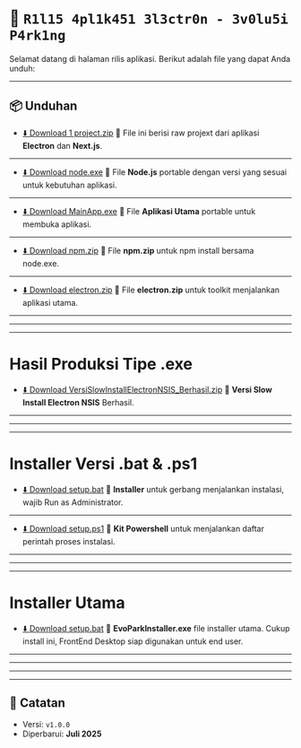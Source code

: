 # 🚀 `R1l15 4pl1k451 3l3ctr0n - 3v0lu5i P4rk1ng`

Selamat datang di halaman rilis aplikasi. Berikut adalah file yang dapat Anda unduh:

---

## 📦 Unduhan

- [⬇️ Download 1 project.zip](https://github.com/zenzalepik/rilis_ep/raw/main/project.zip)
📁 File ini berisi raw projext dari aplikasi **Electron** dan **Next.js**.

---
- [⬇️ Download node.exe](https://github.com/zenzalepik/rilis_ep/raw/main/node.exe)
📁 File **Node.js** portable dengan versi yang sesuai untuk kebutuhan aplikasi.

---
- [⬇️ Download MainApp.exe](https://github.com/zenzalepik/rilis_ep/raw/main/Evosist_Parking_Desktop_-win-unpacked.exe)
📁 File **Aplikasi Utama** portable untuk membuka aplikasi.

---
- [⬇️ Download npm.zip](https://github.com/zenzalepik/rilis_ep/raw/main/npm.zip)
📁 File **npm.zip** untuk npm install bersama node.exe.

---
- [⬇️ Download electron.zip](https://github.com/zenzalepik/rilis_ep/raw/main/electron.zip)
📁 File **electron.zip** untuk toolkit menjalankan aplikasi utama.



---
---
---
# Hasil Produksi Tipe .exe
- [⬇️ Download VersiSlowInstallElectronNSIS_Berhasil.zip](https://github.com/zenzalepik/rilis_ep/raw/main/VersiSlowInstallElectronNSIS_Berhasil.zip)
📁 **Versi Slow Install Electron NSIS** Berhasil.


---
---
---
# Installer Versi .bat & .ps1
- [⬇️ Download setup.bat](https://github.com/zenzalepik/rilis_ep/raw/main/setup.bat)
📁 **Installer** untuk gerbang menjalankan instalasi, wajib Run as Administrator.

---
- [⬇️ Download setup.ps1](https://github.com/zenzalepik/rilis_ep/raw/main/setup.ps1)
📁 **Kit Powershell** untuk menjalankan daftar perintah proses instalasi.



---
---
---
# Installer Utama
- [⬇️ Download setup.bat](https://github.com/zenzalepik/rilis_ep/raw/main/EvoParkInstaller.exe)
📁 **EvoParkInstaller.exe** file installer utama. Cukup install ini, FrontEnd Desktop siap digunakan untuk end user.


---
---
---

---

## 📝 Catatan


- Versi: `v1.0.0`
- Diperbarui: **Juli 2025**
